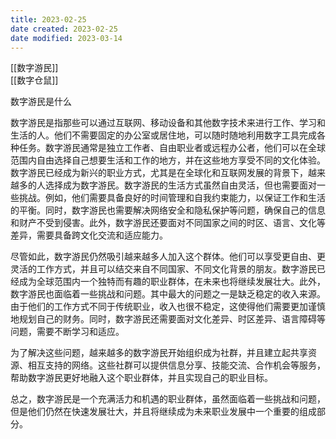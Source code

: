 ```yaml
---
title: 2023-02-25
date created: 2023-02-25
date modified: 2023-03-14
---
```


[[数字游民]]  
[[数字仓鼠]]

数字游民是什么

数字游民是指那些可以通过互联网、移动设备和其他数字技术来进行工作、学习和生活的人。他们不需要固定的办公室或居住地，可以随时随地利用数字工具完成各种任务。数字游民通常是独立工作者、自由职业者或远程办公者，他们可以在全球范围内自由选择自己想要生活和工作的地方，并在这些地方享受不同的文化体验。数字游民已经成为新兴的职业方式，尤其是在全球化和互联网发展的背景下，越来越多的人选择成为数字游民。数字游民的生活方式虽然自由灵活，但也需要面对一些挑战。例如，他们需要具备良好的时间管理和自我约束能力，以保证工作和生活的平衡。同时，数字游民也需要解决网络安全和隐私保护等问题，确保自己的信息和财产不受到侵害。此外，数字游民还要面对不同国家之间的时区、语言、文化等差异，需要具备跨文化交流和适应能力。

尽管如此，数字游民仍然吸引越来越多人加入这个群体。他们可以享受更自由、更灵活的工作方式，并且可以结交来自不同国家、不同文化背景的朋友。数字游民已经成为全球范围内一个独特而有趣的职业群体，在未来也将继续发展壮大。此外，数字游民也面临着一些挑战和问题。其中最大的问题之一是缺乏稳定的收入来源。由于他们的工作方式不同于传统职业，收入也很不稳定，这使得他们需要更加谨慎地规划自己的财务。同时，数字游民还需要面对文化差异、时区差异、语言障碍等问题，需要不断学习和适应。

为了解决这些问题，越来越多的数字游民开始组织成为社群，并且建立起共享资源、相互支持的网络。这些社群可以提供信息分享、技能交流、合作机会等服务，帮助数字游民更好地融入这个职业群体，并且实现自己的职业目标。

总之，数字游民是一个充满活力和机遇的职业群体，虽然面临着一些挑战和问题，但是他们仍然在快速发展壮大，并且将继续成为未来职业发展中一个重要的组成部分。
